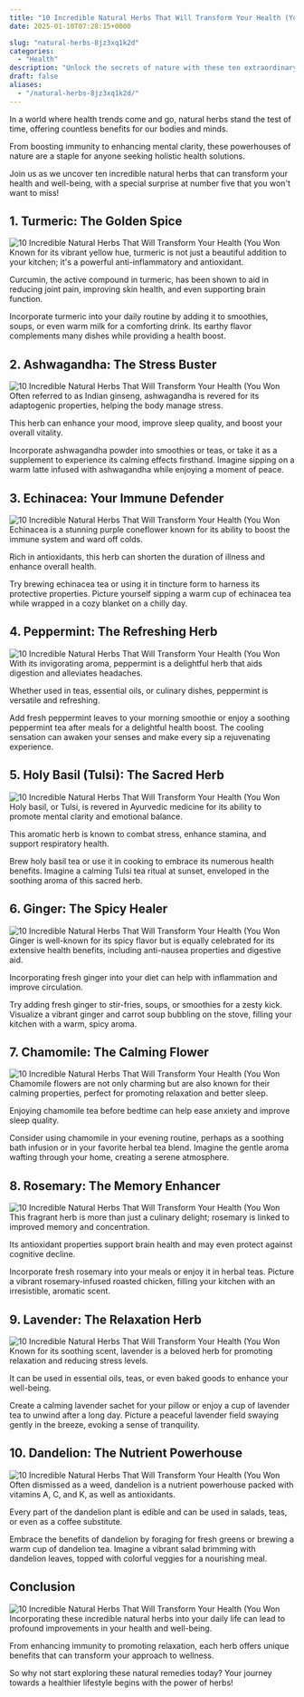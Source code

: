```yaml
---
title: "10 Incredible Natural Herbs That Will Transform Your Health (You Won't Believe #5!)"
date: 2025-01-10T07:28:15+0000

slug: "natural-herbs-8jz3xq1k2d"
categories:
  - "Health"
description: "Unlock the secrets of nature with these ten extraordinary herbs that can elevate your health to new heights. From boosting immunity to enhancing mental clarity, these powerful plants are game-changers. And wait until you discover the mind-blowing benefits of #5—it's a herbal superstar you won't want to miss!"
draft: false
aliases:
  - "/natural-herbs-8jz3xq1k2d/"
---
```

In a world where health trends come and go, natural herbs stand the test of time, offering countless benefits for our bodies and minds.

From boosting immunity to enhancing mental clarity, these powerhouses of nature are a staple for anyone seeking holistic health solutions. 

Join us as we uncover ten incredible natural herbs that can transform your health and well-being, with a special surprise at number five that you won't want to miss!

## 1. Turmeric: The Golden Spice
![10 Incredible Natural Herbs That Will Transform Your Health (You Won](/10-incredible-natural-herbs-that-will-transform-your-health-you-wont-believe-5-1.-turmeric-the-golden-spice.webp)Known for its vibrant yellow hue, turmeric is not just a beautiful addition to your kitchen; it's a powerful anti-inflammatory and antioxidant.

Curcumin, the active compound in turmeric, has been shown to aid in reducing joint pain, improving skin health, and even supporting brain function. 

Incorporate turmeric into your daily routine by adding it to smoothies, soups, or even warm milk for a comforting drink. Its earthy flavor complements many dishes while providing a health boost.

## 2. Ashwagandha: The Stress Buster
![10 Incredible Natural Herbs That Will Transform Your Health (You Won](/10-incredible-natural-herbs-that-will-transform-your-health-you-wont-believe-5-2.-ashwagandha-the-stress-buster.webp)Often referred to as Indian ginseng, ashwagandha is revered for its adaptogenic properties, helping the body manage stress.

This herb can enhance your mood, improve sleep quality, and boost your overall vitality. 

Incorporate ashwagandha powder into smoothies or teas, or take it as a supplement to experience its calming effects firsthand. Imagine sipping on a warm latte infused with ashwagandha while enjoying a moment of peace.

## 3. Echinacea: Your Immune Defender
![10 Incredible Natural Herbs That Will Transform Your Health (You Won](/10-incredible-natural-herbs-that-will-transform-your-health-you-wont-believe-5-3.-echinacea-your-immune-defender.webp)Echinacea is a stunning purple coneflower known for its ability to boost the immune system and ward off colds.

Rich in antioxidants, this herb can shorten the duration of illness and enhance overall health. 

Try brewing echinacea tea or using it in tincture form to harness its protective properties. Picture yourself sipping a warm cup of echinacea tea while wrapped in a cozy blanket on a chilly day.

## 4. Peppermint: The Refreshing Herb
![10 Incredible Natural Herbs That Will Transform Your Health (You Won](/10-incredible-natural-herbs-that-will-transform-your-health-you-wont-believe-5-4.-peppermint-the-refreshing-herb.webp)With its invigorating aroma, peppermint is a delightful herb that aids digestion and alleviates headaches.

Whether used in teas, essential oils, or culinary dishes, peppermint is versatile and refreshing. 

Add fresh peppermint leaves to your morning smoothie or enjoy a soothing peppermint tea after meals for a delightful health boost. The cooling sensation can awaken your senses and make every sip a rejuvenating experience.

## 5. Holy Basil (Tulsi): The Sacred Herb
![10 Incredible Natural Herbs That Will Transform Your Health (You Won](/10-incredible-natural-herbs-that-will-transform-your-health-you-wont-believe-5-5.-holy-basil-tulsi-the-sacred-herb.webp)Holy basil, or Tulsi, is revered in Ayurvedic medicine for its ability to promote mental clarity and emotional balance.

This aromatic herb is known to combat stress, enhance stamina, and support respiratory health. 

Brew holy basil tea or use it in cooking to embrace its numerous health benefits. Imagine a calming Tulsi tea ritual at sunset, enveloped in the soothing aroma of this sacred herb.

## 6. Ginger: The Spicy Healer
![10 Incredible Natural Herbs That Will Transform Your Health (You Won](/10-incredible-natural-herbs-that-will-transform-your-health-you-wont-believe-5-6.-ginger-the-spicy-healer.webp)Ginger is well-known for its spicy flavor but is equally celebrated for its extensive health benefits, including anti-nausea properties and digestive aid.

Incorporating fresh ginger into your diet can help with inflammation and improve circulation. 

Try adding fresh ginger to stir-fries, soups, or smoothies for a zesty kick. Visualize a vibrant ginger and carrot soup bubbling on the stove, filling your kitchen with a warm, spicy aroma.

## 7. Chamomile: The Calming Flower
![10 Incredible Natural Herbs That Will Transform Your Health (You Won](/10-incredible-natural-herbs-that-will-transform-your-health-you-wont-believe-5-7.-chamomile-the-calming-flower.webp)Chamomile flowers are not only charming but are also known for their calming properties, perfect for promoting relaxation and better sleep.

Enjoying chamomile tea before bedtime can help ease anxiety and improve sleep quality. 

Consider using chamomile in your evening routine, perhaps as a soothing bath infusion or in your favorite herbal tea blend. Imagine the gentle aroma wafting through your home, creating a serene atmosphere.

## 8. Rosemary: The Memory Enhancer
![10 Incredible Natural Herbs That Will Transform Your Health (You Won](/10-incredible-natural-herbs-that-will-transform-your-health-you-wont-believe-5-8.-rosemary-the-memory-enhancer.webp)This fragrant herb is more than just a culinary delight; rosemary is linked to improved memory and concentration.

Its antioxidant properties support brain health and may even protect against cognitive decline. 

Incorporate fresh rosemary into your meals or enjoy it in herbal teas. Picture a vibrant rosemary-infused roasted chicken, filling your kitchen with an irresistible, aromatic scent.

## 9. Lavender: The Relaxation Herb
![10 Incredible Natural Herbs That Will Transform Your Health (You Won](/10-incredible-natural-herbs-that-will-transform-your-health-you-wont-believe-5-9.-lavender-the-relaxation-herb.webp)Known for its soothing scent, lavender is a beloved herb for promoting relaxation and reducing stress levels.

It can be used in essential oils, teas, or even baked goods to enhance your well-being. 

Create a calming lavender sachet for your pillow or enjoy a cup of lavender tea to unwind after a long day. Picture a peaceful lavender field swaying gently in the breeze, evoking a sense of tranquility.

## 10. Dandelion: The Nutrient Powerhouse
![10 Incredible Natural Herbs That Will Transform Your Health (You Won](/10-incredible-natural-herbs-that-will-transform-your-health-you-wont-believe-5-10.-dandelion-the-nutrient-powerhouse.webp)Often dismissed as a weed, dandelion is a nutrient powerhouse packed with vitamins A, C, and K, as well as antioxidants.

Every part of the dandelion plant is edible and can be used in salads, teas, or even as a coffee substitute. 

Embrace the benefits of dandelion by foraging for fresh greens or brewing a warm cup of dandelion tea. Imagine a vibrant salad brimming with dandelion leaves, topped with colorful veggies for a nourishing meal.

## Conclusion
![10 Incredible Natural Herbs That Will Transform Your Health (You Won](/10-incredible-natural-herbs-that-will-transform-your-health-you-wont-believe-5-conclusion.webp)Incorporating these incredible natural herbs into your daily life can lead to profound improvements in your health and well-being.

From enhancing immunity to promoting relaxation, each herb offers unique benefits that can transform your approach to wellness. 

So why not start exploring these natural remedies today? Your journey towards a healthier lifestyle begins with the power of herbs!